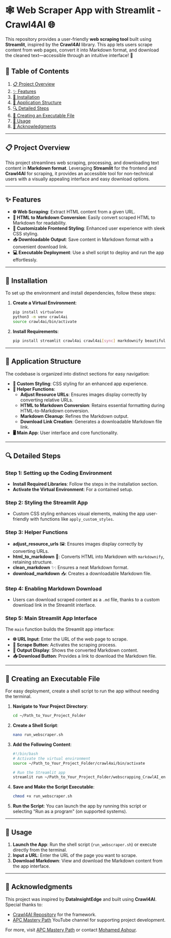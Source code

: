 # 🕸️ Web Scraper App with Streamlit - Crawl4AI 🌐

This repository provides a user-friendly **web scraping tool** built using **Streamlit**, inspired by the **Crawl4AI** library. This app lets users scrape content from web pages, convert it into Markdown format, and download the cleaned text—accessible through an intuitive interface! 🚀

## 📑 Table of Contents
1. [📋 Project Overview](#-project-overview)
2. [✨ Features](#-features)
3. [🔧 Installation](#-installation)
4. [📂 Application Structure](#-application-structure)
5. [🔍 Detailed Steps](#-detailed-steps)
6. [💾 Creating an Executable File](#-creating-an-executable-file)
7. [🚀 Usage](#-usage)
8. [🙏 Acknowledgments](#-acknowledgments)

---

## 📋 Project Overview
This project streamlines web scraping, processing, and downloading text content in **Markdown format**. Leveraging **Streamlit** for the frontend and **Crawl4AI** for scraping, it provides an accessible tool for non-technical users with a visually appealing interface and easy download options.

---

## ✨ Features
- **🌐 Web Scraping**: Extract HTML content from a given URL.
- **🔄 HTML to Markdown Conversion**: Easily convert scraped HTML to Markdown for readability.
- **🎨 Customizable Frontend Styling**: Enhanced user experience with sleek CSS styling.
- **📥 Downloadable Output**: Save content in Markdown format with a convenient download link.
- **💻 Executable Deployment**: Use a shell script to deploy and run the app effortlessly.

---

## 🔧 Installation
To set up the environment and install dependencies, follow these steps:

1. **Create a Virtual Environment**:
    ```bash
    pip install virtualenv
    python3 -m venv crawl4ai
    source crawl4ai/bin/activate
    ```

2. **Install Requirements**:
    ```bash
    pip install streamlit crawl4ai crawl4ai[sync] markdownify beautiful-soup requests
    ```

---

## 📂 Application Structure
The codebase is organized into distinct sections for easy navigation:
- **🎨 Custom Styling**: CSS styling for an enhanced app experience.
- **🔧 Helper Functions**:
    - **Adjust Resource URLs**: Ensures images display correctly by converting relative URLs.
    - **HTML to Markdown Conversion**: Retains essential formatting during HTML-to-Markdown conversion.
    - **Markdown Cleanup**: Refines the Markdown output.
    - **Download Link Creation**: Generates a downloadable Markdown file link.
- **🖥️ Main App**: User interface and core functionality.

---

## 🔍 Detailed Steps

### Step 1: Setting up the Coding Environment
- **Install Required Libraries**: Follow the steps in the installation section.
- **Activate the Virtual Environment**: For a contained setup.

### Step 2: Styling the Streamlit App
- Custom CSS styling enhances visual elements, making the app user-friendly with functions like `apply_custom_styles`.

### Step 3: Helper Functions
- **adjust_resource_urls** 🖼️: Ensures images display correctly by converting URLs.
- **html_to_markdown** 📜: Converts HTML into Markdown with `markdownify`, retaining structure.
- **clean_markdown** ✨: Ensures a neat Markdown format.
- **download_markdown** 📥: Creates a downloadable Markdown file.

### Step 4: Enabling Markdown Download
- Users can download scraped content as a `.md` file, thanks to a custom download link in the Streamlit interface.

### Step 5: Main Streamlit App Interface
The `main` function builds the Streamlit app interface:
- **🌐 URL Input**: Enter the URL of the web page to scrape.
- **🚀 Scrape Button**: Activates the scraping process.
- **📄 Output Display**: Shows the converted Markdown content.
- **📥 Download Button**: Provides a link to download the Markdown file.

---

## 💾 Creating an Executable File
For easy deployment, create a shell script to run the app without needing the terminal.

1. **Navigate to Your Project Directory**:
    ```bash
    cd ~/Path_to_Your_Project_Folder
    ```

2. **Create a Shell Script**:
    ```bash
    nano run_webscraper.sh
    ```

3. **Add the Following Content**:
    ```bash
    #!/bin/bash
    # Activate the virtual environment
    source ~/Path_to_Your_Project_Folder/crawl4ai/bin/activate

    # Run the Streamlit app
    streamlit run ~/Path_to_Your_Project_Folder/webscrapping_CrawlAI_enhanced.py
    ```

4. **Save and Make the Script Executable**:
    ```bash
    chmod +x run_webscraper.sh
    ```

5. **Run the Script**: You can launch the app by running this script or selecting "Run as a program" (on supported systems).

---

## 🚀 Usage
1. **Launch the App**: Run the shell script (`run_webscraper.sh`) or execute directly from the terminal.
2. **Input a URL**: Enter the URL of the page you want to scrape.
3. **Download Markdown**: View and download the Markdown content from the app interface.

---

## 🙏 Acknowledgments
This project was inspired by **DataInsightEdge** and built using **Crawl4AI**. Special thanks to:
- [Crawl4AI Repository](https://github.com/unclecode/crawl4ai) for the framework.
- [APC Mastery Path](https://www.youtube.com/@APCMasteryPath) YouTube channel for supporting project development.

For more, visit [APC Mastery Path](https://www.apcmasterypath.co.uk) or contact [Mohamed Ashour](mailto:mohamed_ashour@apcmasterypath.co.uk).
